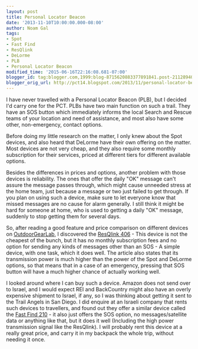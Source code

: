 ```yaml
---
layout: post
title: Personal Locator Beacon
date: '2013-11-10T10:00:00.000-08:00'
author: Noam Gal
tags:
- Spot
- Fast Find
- ResQlink
- DeLorme
- PLB
- Personal Locator Beacon
modified_time: '2015-06-16T22:16:08.681-07:00'
blogger_id: tag:blogger.com,1999:blog-8715620883377891841.post-2112894000723921837
blogger_orig_url: http://pct14.blogspot.com/2013/11/personal-locator-beacon.html
---
```


I have never travelled with a Personal Locator Beacon (PLB), but I decided I'd carry one for the PCT. PLBs have two main function on such a trail. They have an SOS button which immediately informs the local Search and Rescue teams of your location and need of assistance, and most also have some other, non-emergency, contact options. 

Before doing my little research on the matter, I only knew about the Spot devices, and also heard that DeLorme have their own offering on the matter. Most devices are not very cheap, and they also require some monthly subscription for their services, priced at different tiers for different available options.

Besides the differences in prices and options, another problem with those devices is reliability. The ones that offer the daily "OK" message can't assure the message passes through, which might cause unneeded stress at the home team, just because a message or two just failed to get through. If you plan on using such a device, make sure to let everyone know that missed messages are no cause for alarm generally. I still think it might be hard for someone at home, who is used to getting a daily "OK" message, suddenly to stop getting them for several days.

So, after reading a good feature and price comparison on different devices on [OutdoorGearLab](http://www.outdoorgearlab.com/Personal-Locator-Beacon-Reviews), I discovered the [ResQlink 406](http://www.outdoorgearlab.com/Personal-Locator-Beacon-Reviews/ACR-ResQlink-406-Personal-Locator-Beacon) - This device is not the cheapest of the bunch, but it has no monthly subscription fees and no option for sending any kinds of messages other than an SOS - A simple device, with one task, which it does well. The article also states that its transmission power is much higher than the power of the Spot and DeLorme options, so that means that in a case of an emergency, pressing that SOS button will have a much higher chance of actually working well.

I looked around where I can buy such a device. Amazon does not send over to Israel, and I would expect REI and BackCountry might also have an overly expensive shipment to Israel, if any, so I was thinking about getting it sent to the Trail Angels in San Diego. I did enquire at an Israeli company that rents such devices to travellers, and found out they offer a similar device called the [Fast Find 210](http://www.fastfindplb.com/us/products/39-fast-find-210) - it also just offers the SOS option, no messages/satellite data or anything like that, but it does it well (Including the high power transmission signal like the ResQlink). I will probably rent this device at a really great price, and carry it in my backpack the whole trip, without needing it once.

